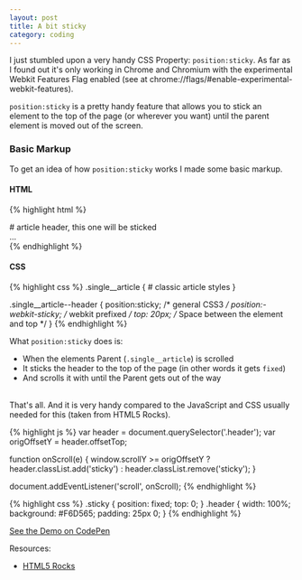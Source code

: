 ```yaml
---
layout: post
title: A bit sticky
category: coding
---
```


I just stumbled upon a very handy CSS Property: `position:sticky`. As far as I found out it's only working in Chrome and Chromium with the experimental Webkit Features Flag enabled (see at chrome://flags/#enable-experimental-webkit-features).

`position:sticky` is a pretty handy feature that allows you to stick an element to the top of the page (or wherever you want) until the parent element is moved out of the screen. 

### Basic Markup
To get an idea of how `position:sticky` works I made some basic markup.

#### HTML
{% highlight html %}
<article class="single__article">
    <hgroup class="single__article--header">
        # article header, this one will be sticked
    </hgroup>
    ...
</article>
{% endhighlight %}

#### CSS 
{% highlight css %}
.single__article {
    # classic article styles
}

.single__article--header {
    position:sticky; /* general CSS3 */
    position:-webkit-sticky; /* webkit prefixed */
    top: 20px; /* Space between the element and top */
}
{% endhighlight %}

What `position:sticky` does is:

-   When the elements Parent (`.single__article`) is scrolled
-   It sticks the header to the top of the page (in other words it gets `fixed`)
-   And scrolls it with until the Parent gets out of the way

<br>
That's all. And it is very handy compared to the JavaScript and CSS usually needed for this (taken from HTML5 Rocks).

{% highlight js %}
var header = document.querySelector('.header');
var origOffsetY = header.offsetTop;

function onScroll(e) {
  window.scrollY >= origOffsetY ? header.classList.add('sticky') :
                                  header.classList.remove('sticky');
}

document.addEventListener('scroll', onScroll);
{% endhighlight %}

{% highlight css %}
.sticky {
  position: fixed;
  top: 0;
}
.header {
  width: 100%;
  background: #F6D565;
  padding: 25px 0;
}
{% endhighlight %}

[See the Demo on CodePen](http://codepen.io/kevingimbel/pen/Cybof)

Resources:

-   [HTML5 Rocks](http://updates.html5rocks.com/2012/08/Stick-your-landings-position-sticky-lands-in-WebKit)
